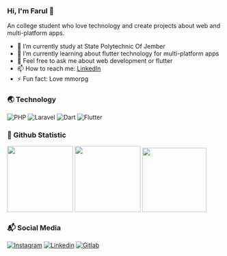 ### Hi, I'm Farul 💫

An college student who love technology and create projects about web and multi-platform apps.

- 🔭 I’m currently study at State Polytechnic Of Jember
- 🌱 I’m currently learning about flutter technology for multi-platform apps
- 💬 Feel free to ask me about web development or flutter
- 📫 How to reach me: [LinkedIn](https://www.linkedin.com/in/farulwananda/)
- ⚡ Fun fact: Love mmorpg

### 🌏 Technology

![PHP](https://img.shields.io/badge/php-%23777BB4.svg?style=for-the-badge&logo=php&logoColor=white)
![Laravel](https://img.shields.io/badge/laravel-%23FF2D20.svg?style=for-the-badge&logo=laravel&logoColor=white)
![Dart](https://img.shields.io/badge/dart-%230175C2.svg?style=for-the-badge&logo=dart&logoColor=white)
![Flutter](https://img.shields.io/badge/Flutter-%2302569B.svg?style=for-the-badge&logo=Flutter&logoColor=white)

### 🚀 Github Statistic

<div>
  <img height="154" src="https://github-readme-stats.vercel.app/api?username=farulwananda&show_icons=true&theme=dracula&count_private=true&locale=en&hide=stars"  />
  <img height="154" src="https://github-readme-stats.vercel.app/api/top-langs/?username=farulwananda&layout=compact&theme=dracula&hide=java,html,css,cmake,c,swift,kotlin,shell,objective-c,blade,c%2B%2B&langs_count=6"  />
  <img height="150" src="https://github-readme-stats.vercel.app/api/wakatime?username=farulwananda&layout=compact&theme=dracula&langs_count=5" />
</div>

### 📬 Social Media

[![Instagram](https://img.shields.io/badge/Instagram-E4405F?style=for-the-badge&logo=instagram&logoColor=white)](https://www.instagram.com/farulwananda/)
[![Linkedin](https://img.shields.io/badge/LinkedIn-0077B5?style=for-the-badge&logo=linkedin&logoColor=white)](https://www.linkedin.com/in/farulwananda/)
[![Gitlab](https://img.shields.io/badge/GitLab-330F63?style=for-the-badge&logo=gitlab&logoColor=white)](https://gitlab.com/farulwananda)
